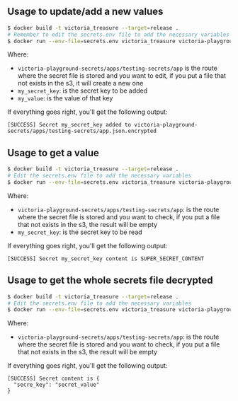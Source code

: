 ## Usage to update/add a new values

```bash
$ docker build -t victoria_treasure --target=release .
# Remember to edit the secrets.env file to add the necessary variables
$ docker run --env-file=secrets.env victoria_treasure victoria-playground-secrets/apps/testing-secrets/app my_secret_key my_value
```

Where:

* `victoria-playground-secrets/apps/testing-secrets/app` is the route where the secret file is stored and you want to edit, if you put a file that not exists in the s3, it will create a new one
* `my_secret_key`: is the secret key to be added
* `my_value`: is the value of that key

If everything goes right, you'll get the following output:

```text
[SUCCESS] Secret my_secret_key added to victoria-playground-secrets/apps/testing-secrets/app.json.encrypted
```

## Usage to get a value

```bash
$ docker build -t victoria_treasure --target=release .
# Edit the secrets.env file to add the necessary variables
$ docker run --env-file=secrets.env victoria_treasure victoria-playground-secrets/apps/testing-secrets/app my_secret_key
```

Where:

* `victoria-playground-secrets/apps/testing-secrets/app`: is the route where the secret file is stored and you want to check, if you put a file that not exists in the s3, the result will be empty
* `my_secret_key`: is the secret key to be read


If everything goes right, you'll get the following output:

```text
[SUCCESS] Secret my_secret_key content is SUPER_SECRET_CONTENT
```

## Usage to get the whole secrets file decrypted

```bash
$ docker build -t victoria_treasure --target=release .
# Edit the secrets.env file to add the necessary variables
$ docker run --env-file=secrets.env victoria_treasure victoria-playground-secrets/apps/testing-secrets/app
```

Where:

* `victoria-playground-secrets/apps/testing-secrets/app`: is the route where the secret file is stored and you want to check, if you put a file that not exists in the s3, the result will be empty


If everything goes right, you'll get the following output:

```text
[SUCCESS] Secret content is {
  "secre_key": "secret_value"
}
```
